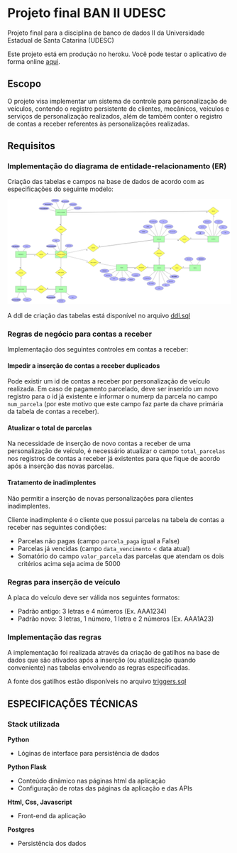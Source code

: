 # Projeto final BAN II UDESC

Projeto final para  a disciplina de banco de dados II da Universidade Estadual de Santa Catarina (UDESC)

Este projeto está em produção no heroku. Você pode testar o aplicativo de forma online [aqui](https://ban2-personalizacao-veiculos.herokuapp.com/).

## Escopo
O projeto visa implementar um sistema de controle para personalização de veículos, contendo o registro persistente de clientes,
mecânicos, veículos e serviços de personalização realizados, além de também conter o registro de contas a receber
referentes às personalizações realizadas.

## Requisitos

### Implementação do diagrama de entidade-relacionamento (ER)
Criação das tabelas e campos na base de dados de acordo com as especificações do seguinte modelo:

![diagrama entidade-relacionamento de personalização de veículos](static/images/der_personalizacao_veiculos.png)

A ddl de criação das tabelas está disponível no arquivo [ddl.sql](database/ddl.sql)

### Regras de negócio para contas a receber

Implementação dos seguintes controles em contas a receber:

#### Impedir a inserção de contas a receber duplicados

Pode existir um id de contas a receber por personalização de veículo realizada. Em caso de
pagamento parcelado, deve ser inserido um novo registro para o id já existente e informar o numerp da parcela no
campo `num_parcela` (por este motivo que este campo faz parte da chave primária da tabela de contas a receber).

#### Atualizar o total de parcelas

Na necessidade de inserção de novo contas a receber de uma personalização de veículo, é necessário atualizar o campo
`total_parcelas` nos registros de contas a receber já existentes para que fique de acordo
após a inserção das novas parcelas.

#### Tratamento de inadimplentes

Não permitir a inserção de novas personalizações para clientes inadimplentes.

Cliente inadimplente é o cliente que possui parcelas na tabela de contas a receber nas seguintes condições:
- Parcelas não pagas (campo `parcela_paga` igual a False)
- Parcelas já vencidas (campo `data_vencimento` < data atual)
- Somatório do campo `valor_parcela` das parcelas que atendam os dois critérios acima seja acima de 5000

### Regras para inserção de veículo

A placa do veículo deve ser válida nos seguintes formatos:
- Padrão antigo: 3 letras e 4 números (Ex. AAA1234)
- Padrão novo: 3 letras, 1 número, 1 letra e 2 números (Ex. AAA1A23)

### Implementação das regras

A implementação foi realizada através da criação de gatilhos na base de dados que são ativados após a inserção (ou
atualização quando conveniente) nas tabelas envolvendo as regras especificadas.

A fonte dos gatilhos estão disponíveis no arquivo [triggers.sql](database/triggers.sql)  

## ESPECIFICAÇÕES TÉCNICAS

### Stack utilizada

**Python**
- Lóginas de interface para persistência de dados

**Python Flask**
- Conteúdo dinâmico nas páginas html da aplicação
- Configuração de rotas das páginas da aplicação e das APIs

**Html, Css, Javascript**
- Front-end da aplicação

**Postgres**
- Persistência dos dados
